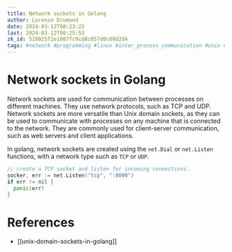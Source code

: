 ```yaml
---
title: Network sockets in Golang
author: Lorenzo Drumond
date: 2024-03-12T00:23:22
last: 2024-03-12T00:25:53
zk_id: 510025f2e1087fc9cd8c857d0c60d2d4
tags: #network #programming #linux #inter_process_communication #unix #computer_science #socket #golang
---
```



# Network sockets in Golang
Network sockets are used for communication between processes on different machines. They use network protocols, such as TCP and UDP. Network sockets are more versatile than Unix domain sockets, as they can be used to communicate with processes on any machine that is connected to the network. They are commonly used for client-server communication, such as web servers and client applications.

In golang, network sockets are created using the `net.Dial` or `net.Listen` functions, with a network type such as `TCP` or `UDP`.

```go
// create a TCP socket and listen for incoming connections.
socker, err := net.Listen("tcp", ":8000")
if err != nil {
  panic(err)
}
```

# References
- [[unix-domain-sockets-in-golang]]
